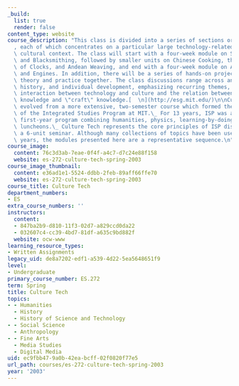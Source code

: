```yaml
---
_build:
  list: true
  render: false
content_type: website
course_description: "This class is divided into a series of sections or \"modules\"\
  , each of which concentrates on a particular large technology-related topic in a\
  \ cultural context. The class will start with a four-week module on Samurai Swords\
  \ and Blacksmithing, followed by smaller units on Chinese Cooking, the Invention\
  \ of Clocks, and Andean Weaving, and end with a four-week module on Automobiles\
  \ and Engines. In addition, there will be a series of hands-on projects that tie\
  \ theory and practice together. The class discussions range across anthropology,\
  \ history, and individual development, emphasizing recurring themes, such as the\
  \ interaction between technology and culture and the relation between \"skill\"\
  \ knowledge and \"craft\" knowledge.[  \n](http://esg.mit.edu/)\n\nCulture Tech\
  \ evolved from a more extensive, two-semester course which formed the centerpiece\
  \ of the Integrated Studies Program at MIT.\_ For 13 years, ISP was an alternative\
  \ first-year program combining humanities, physics, learning-by-doing, and weekly\
  \ luncheons.\_ Culture Tech represents the core principles of ISP distilled into\
  \ a 6-unit seminar. Although many collections of topics have been used over the\
  \ years, the modules presented here are a representative sequence.\n"
course_image:
  content: 76c3d3ab-7eae-0f4f-a4c7-d7c24e88f158
  website: es-272-culture-tech-spring-2003
course_image_thumbnail:
  content: e36ad1e1-5524-ddbb-2feb-89aff66ffe70
  website: es-272-culture-tech-spring-2003
course_title: Culture Tech
department_numbers:
- ES
extra_course_numbers: ''
instructors:
  content:
  - 847ba2b9-d810-11f3-02d7-a829ccd0da22
  - 032607c4-cc39-4bd7-81df-a635c9bd882f
  website: ocw-www
learning_resource_types:
- Written Assignments
legacy_uid: de8a7202-edf1-a539-4d22-5ea5648651f9
level:
- Undergraduate
primary_course_number: ES.272
term: Spring
title: Culture Tech
topics:
- - Humanities
  - History
  - History of Science and Technology
- - Social Science
  - Anthropology
- - Fine Arts
  - Media Studies
  - Digital Media
uid: ec9fbb47-9a0b-42ea-bcff-02f0820f77e5
url_path: courses/es-272-culture-tech-spring-2003
year: '2003'
---
```

